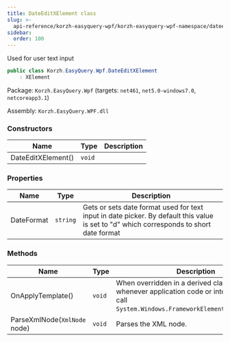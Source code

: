 ```yaml
---
title: DateEditXElement class
slug: >-
  api-reference/korzh-easyquery-wpf/korzh-easyquery-wpf-namespace/dateeditxelement-class
sidebar:
  order: 100
---
```


Used for user text input
```csharp
public class Korzh.EasyQuery.Wpf.DateEditXElement
    : XElement

```
Package: `Korzh.EasyQuery.Wpf` (targets: `net461`, `net5.0-windows7.0`, `netcoreapp3.1`)

Assembly: `Korzh.EasyQuery.WPF.dll`

### Constructors

| Name | Type | Description | 
| --- | --- | --- | 
| DateEditXElement() | `void` |  | 


### Properties

| Name | Type | Description | 
| --- | --- | --- | 
| DateFormat | `string` | Gets or sets date format used for text input in date picker.  By default this value is set to "d" which corresponds to short date format | 


### Methods

| Name | Type | Description | 
| --- | --- | --- | 
| OnApplyTemplate() | `void` | When overridden in a derived class, is invoked whenever application code or internal processes call `System.Windows.FrameworkElement.ApplyTemplate`. | 
| ParseXmlNode(`XmlNode` node) | `void` | Parses the XML node. |
